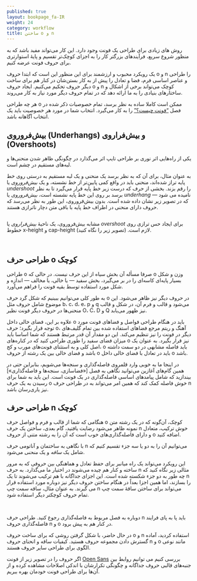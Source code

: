 ```yaml
---
published: true
layout: bookpage_fa-IR
weight: 24
category: workflow
title: ساختن o و n
---
```


روش های زیادی برای طراحی یک فونت وجود دارد.
این کار می‌تواند مفید باشد که به منظور شروع سریع،
فرآیندهای بزرگتر کار را به اجزای کوچک‌تر تقسیم و پایهٔ استوارتری برای حروف فونت عرضه کنیم.

یک رویکرد محبوب و ارزشمند برای این منظور این است که ابتدا حروف o و n را طراحی
و عناصر اساسی فرم، فضا و تعادل را پیش از به کار بستن‌شان در کنار هم برای ساخت دیگر حروف تحکیم می‌کنیم.
ایجاد حروف o و n کوچک می‌تواند برخی از اشکال و ساختارهای بنیادی را به ما ارائه دهد که در تمام حروف دیگر مورد نیاز به کار می‌روند.

هر چه طراحی o ممکن است کاملا ساده به نظر برسد،
تمام خصوصیات ذکر شده در فصل [“فونت چیست؟”] را به کار می‌گیرد.
انتخاب شما در مورد هر خصوصیت باید یک انتخاب آگاهانه باشد.

## بیش‌فروروی (Underhangs) و بیش‌فراروی (Overshoots)
یکی از راه‌هایی اثر نوری بر طراحی تایپ اثر می‌گذارد در چگونگی ظاهر شدن منحنی‌ها و لبه‌های مستقیم در چشم است.

به عنوان مثال، برای آن که به نظر برسد یک منحنی و یک لبه مستقیم به درستی روی خط پایه تراز شده‌اند،
منحنی باید در واقع کمی پایین‌تر از خط نشسته، و یک *بیش‌فروروی* یا *undershoot* را رقم بزند.
بخشی از حرف که درست زیر خط پایه قرار می‌گیرد تا به نظر برسد بر روی این خط پایه نشسته است،
*بیش‌فروروی* یا *underhang* نامیده می شود
&mdash;
که در تصویر زیر نشان داده شده است.
بدون بیش‌فروروی، این طور به نظر می‌رسد که حروف دارای منحنی در اطراف خط پایه با باقی متن دچار ناترازی هستند.

<img src="images/underhang1.png" alt>

مشابه بیش‌فروروی، یک ناحیهٔ *بیش‌فراروی* یا *overshoot* برای ایجاد حس ترازی روی خطوط x-height و cap-height لازم است.
(تصویر زیر را نگاه کنید).

<img src="images/nox-opensans.png" alt>

<img src="images/nox-merriw_1.png" alt>

## طراحی حرف o کوچک

طراحی o صرفا مسأله آن بخش سیاه از این حرف نیست.
در حالی که o وزن و شکل بسیار پایه‌ای کاسه‌ای را در بر می‌گیرد، بخش سفید
&mdash;
یا خالی، یا مخالف
&mdash;
اندازه و شکل مورد استفاده توسط بقیه فونت را فراهم می‌آورد.

به طور کلی می‌توانیم ببینیم که شکل گرد حرف o در حروف دیگر نیز ظاهر می‌شود.
این موضوع شامل حروف مثل b، c، d، e، p و q می‌شود
و قالب و فرم آن، در شکل و قالب منحنی‌ها در حروف دیگر فونت نظیر O، C، D و Q نیز ظهور می‌یابد.

علاوه بر این، فضای خالی داخل o باید در هنگام طراحی فواصل و فضاهای فونت مورد توجه قرار بگیرد؛
حرف o، آهنگ و ریتم مرجع فضاهای استفاده شده بین تمام گلیف‌های دیگر در فونت را نیز تنظیم می‌کند.
این دو مقدار آن قدر مرتبط هستند که شما اساسا باید میزان فضای سفید را طوری طراحی کنید که در کناره‌های o نیز قرار بگیرد.
به عنوان یک اصل کلی و به استثنای فونت‌های مورب و کج، o باید فاصله مشابهی در دو سمت داشته باشد
و فضای خالی بین یک رشته از حروف o باید در تعادل با فضای خالی داخل o باشد.

در اینجا ما به خوبی وارد قلمروی فاصله‌گذاری و سنجه‌ها می‌شویم،
بنابراین حتی در همین گام‌های آغازین می‌توانید نگاهی به فصل [«فضاسازی، سنجه‌ها و فاصله‌گذاری»] بیندازید که شامل پیامدهای اساسی فاصله‌گذاری در یک فونت است.
این باید به شما برای  رسیدن به یک حرف o خوش فاصله کمک کند که همین امر می‌تواند به در طراحی حرف n نیز یاری‌رسان باشد.

## طراحی حرف n کوچک

هنگامی که شما از قالب و فرم و فواصل حرف o کوچک، آن‌گونه که در یک رشته متن نمونه ظاهر می‌شود رضایت یافتید،
گام بعدی،
ساختن یک حرف n خوش ترکیب، متعادل و دارای فاصله‌گذاری‌های خوب است که آن را به رشته متنی از حروف o اضافه کنید.

با نگاهی به ساختمان و آناتومی حرف n می‌توانیم آن را به دو یا سه جزء تقسیم کنیم که شامل یک *ساقه* و یک *منحنی* می‌شود.

این رویکرد می‌تواند یک راه میانبر برای حفظ تعادل و هماهنگی بین حروفی که به مرور ساخته و کنار هم چیده می‌شوند در اختیار ما می‌گذارد.
به حرف n مثالی زیر نگاه کنید که چه طور به دو جزء شکسته شده است.
این اجزای جداگانه با هم ترکیب می‌شوند تا یک n را بسازند،
اما همین اجزا بعداً در هنگام ساختن حروف دیگر نیز دوباره مورد استفاده قرار می گیرند.
به عنوان مثال، ساقه سمت چپ n می‌تواند برای ساختن ساقهٔ سمت چپ تمام حروف کوچکتر دیگر استفاده شود.

<img src="images/n-compo-2.png" alt>

<img src="images/n-compo-1_1.png" alt>

دوباره به فصل مربوط به فاصله‌گذاری رجوع کنید.
طراحی حرف n باید پا به پای فرایند فاصله‌گذاری حروف n و o در کنار هم به پیش برود.

در حال حاضر، با شکل گرفتن روشی که برای ساخت حروف o و n استفاده کردید، آماده گسترش دادن مجموعه حروف هستید.
کیفیات ساقه و انحنای حروف n و o مانند نوعی الگوی برای طراحی سایر حروف هستند.

اگر حروف را در تصویر زیر از فونت [Open Sans] بررسی کنیم می توانیم روابط بین جنبه‌های قالبی حروف جداگانه و چگونگی تکرارشان با اندکی اصلاحات مشاهده کرده و از آن‌ها برای طراحی فونت خودمان بهره ببریم.

<img src="images/h-m-n-curves.png" alt>

<img src="images/b-c-d-e-curves.png" alt>

<img src="images/i-j-t-f-curves.png" alt>

[“فونت چیست؟”]: What_Is_a_Font.html
[فاصله‌گذاری، سنجه‌ها و کرنینگ]: Spacing_Metrics_and_Kerning.html
[Open Sans]: http://opensans.com/
